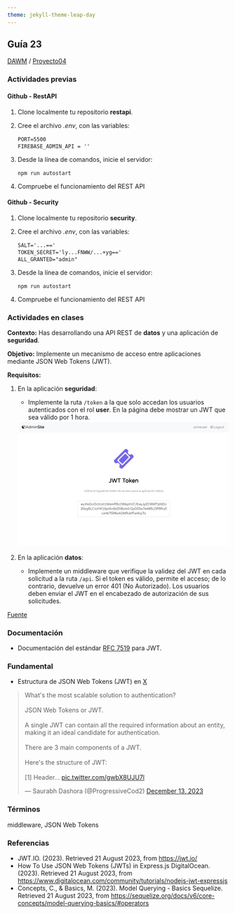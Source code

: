 ```yaml
---
theme: jekyll-theme-leap-day
---
```


## Guía 23

[DAWM](/DAWM/) / [Proyecto04](/DAWM/proyectos/2024/proyecto04)

<style type="text/css" media="screen">
  details {
    margin: 5% 0%;
    padding: 2%;
    border: dashed 2px black;
    border-radius: 11px;
    box-shadow: 5px 5px 15px rgba(0, 0, 0, 0.3);
  }

  details div {
    color: lightseagreen;
    font-weight: bold;
    cursor: pointer;
    text-align: center;
  }

  img.description {
    width: 50%;
    text-align: center;
    margin: 0 25%;
  }
</style>

### Actividades previas

#### Github - RestAPI

1. Clone localmente tu repositorio **restapi**.
2. Cree el archivo _.env_, con las variables:
    
    ```text
    PORT=5500
    FIREBASE_ADMIN_API = ''
    ```

3. Desde la línea de comandos, inicie el servidor:

    ```command
    npm run autostart
    ```

4. Compruebe el funcionamiento del REST API

#### Github - Security

1. Clone localmente tu repositorio **security**.
2. Cree el archivo _.env_, con las variables:
    
    ```text
    SALT='...=='
    TOKEN_SECRET='ly...FNWW/...+yg=='
    ALL_GRANTED="admin"
    ```

3. Desde la línea de comandos, inicie el servidor:

    ```command
    npm run autostart
    ```

4. Compruebe el funcionamiento del REST API

### Actividades en clases

**Contexto:** Has desarrollando una API REST de **datos** y una aplicación de **seguridad**. 

**Objetivo:** Implemente un mecanismo de acceso entre aplicaciones mediante JSON Web Tokens (JWT).

**Requisitos:**

1. En la aplicación **seguridad**: 
    
    + Implemente la ruta `/token` a la que solo accedan los usuarios autenticados con el rol **user**. En la página debe mostrar un JWT que sea válido por 1 hora.

    <div align="center">
        <img src="imagenes/jwt_token.jpg">
    </div>

2. En la aplicación **datos**:

    + Implemente un middleware que verifique la validez del JWT en cada solicitud a la ruta `/api`. Si el token es válido, permite el acceso; de lo contrario, devuelve un error 401 (No Autorizado). Los usuarios deben enviar el JWT en el encabezado de autorización de sus solicitudes.


[Fuente](https://www.tutorialrepublic.com/snippets/preview.php?topic=bootstrap&file=subscribe-newsletter-form-inside-modal)

### Documentación

* Documentación del estándar [RFC 7519](https://jwt.io/) para JWT.

### Fundamental

* Estructura de JSON Web Tokens (JWT) en [X](https://twitter.com/ProgressiveCod2/status/1734893719290319143)

<blockquote class="twitter-tweet" data-media-max-width="560"><p lang="en" dir="ltr">What&#39;s the most scalable solution to authentication?<br><br>JSON Web Tokens or JWT.<br><br>A single JWT can contain all the required information about an entity, making it an ideal candidate for authentication.<br><br>There are 3 main components of a JWT.<br><br>Here&#39;s the structure of JWT:<br><br>[1] Header… <a href="https://t.co/gwbX8UJU7l">pic.twitter.com/gwbX8UJU7l</a></p>&mdash; Saurabh Dashora (@ProgressiveCod2) <a href="https://twitter.com/ProgressiveCod2/status/1734893719290319143?ref_src=twsrc%5Etfw">December 13, 2023</a></blockquote> <script async src="https://platform.twitter.com/widgets.js" charset="utf-8"></script>

### Términos

middleware, JSON Web Tokens

### Referencias

* JWT.IO. (2023). Retrieved 21 August 2023, from https://jwt.io/
* How To Use JSON Web Tokens (JWTs) in Express.js DigitalOcean. (2023). Retrieved 21 August 2023, from https://www.digitalocean.com/community/tutorials/nodejs-jwt-expressjs
* Concepts, C., & Basics, M. (2023). Model Querying - Basics Sequelize. Retrieved 21 August 2023, from https://sequelize.org/docs/v6/core-concepts/model-querying-basics/#operators
